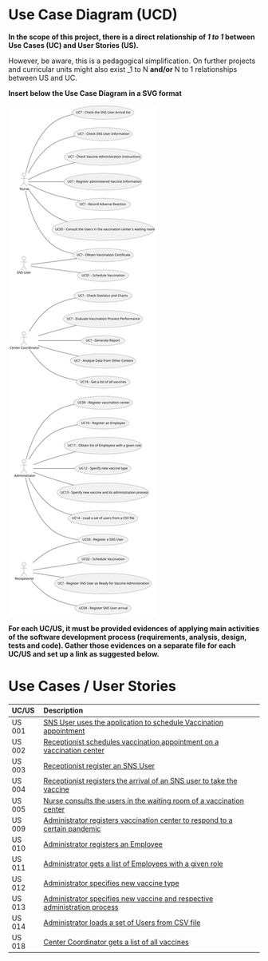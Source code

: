 # Use Case Diagram (UCD)

**In the scope of this project, there is a direct relationship of _1 to 1_ between Use Cases (UC) and User Stories (US).**

However, be aware, this is a pedagogical simplification. On further projects and curricular units might also exist _1 to N **and/or** N to 1 relationships between US and UC.

**Insert below the Use Case Diagram in a SVG format**

![Use Case Diagram](UCD.svg)


**For each UC/US, it must be provided evidences of applying main activities of the software development process (requirements, analysis, design, tests and code). Gather those evidences on a separate file for each UC/US and set up a link as suggested below.**

# Use Cases / User Stories
| UC/US  | Description                                                                             |                   
|:-------|:----------------------------------------------------------------------------------------|
| US 001 | [SNS User uses the application to schedule Vaccination appointment](US001.md)           |
| US 002 | [Receptionist schedules vaccination appointment on a vaccination center](US002.md)      |
| US 003 | [Receptionist register an SNS User](US003.md)                                           |
| US 004 | [Receptionist registers the arrival of an SNS user to take the vaccine](US004.md)       |
| US 005 | [Nurse consults the users in the waiting room of a vaccination center](US005.md)        |
| US 009 | [Administrator registers vaccination center to respond to a certain pandemic](US009.md) |
| US 010 | [Administrator registers an Employee](US010.md)                                         | 
| US 011 | [Administrator gets a list of Employees with a given role](US011.md)                    |
| US 012 | [Administrator specifies new vaccine type](US012.md)                                    |
| US 013 | [Administrator specifies new vaccine and respective administration process](US013.md)   |
| US 014 | [Administrator loads a set of Users from CSV file](US014.md)                            |
| US 018 | [Center Coordinator gets a list of all vaccines](US018.md)                              |
